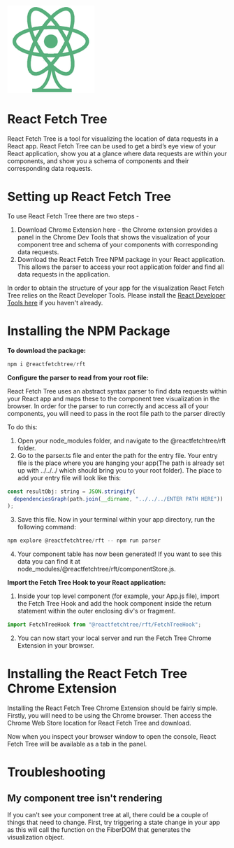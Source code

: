 <img src="./FetchTreeChromeExt/src/assets/Logo.png" width="200" height="200" style="text-align: center" />

# React Fetch Tree

React Fetch Tree is a tool for visualizing the location of data requests in a React app. React Fetch Tree can be used to get a bird’s eye view of your React application, show you at a glance where data requests are within your components, and show you a schema of components and their corresponding data requests.

# Setting up React Fetch Tree

To use React Fetch Tree there are two steps -

1. Download Chrome Extension here - the Chrome extension provides a panel in the Chrome Dev Tools that shows the visualization of your component tree and schema of your components with corresponding data requests.
2. Download the React Fetch Tree NPM package in your React application. This allows the parser to access your root application folder and find all data requests in the application.

In order to obtain the structure of your app for the visualization React Fetch Tree relies on the React Developer Tools. Please install the [React Developer Tools here](https://chrome.google.com/webstore/detail/react-developer-tools/fmkadmapgofadopljbjfkapdkoienihi?hl=en) if you haven't already.

# Installing the NPM Package

**To download the package:**

```javascript
npm i @reactfetchtree/rft
```

**Configure the parser to read from your root file:**

React Fetch Tree uses an abstract syntax parser to find data requests within your React app and maps these to the component tree visualization in the browser. In order for the parser to run correctly and access all of your components, you will need to pass in the root file path to the parser directly

To do this:
1. Open your node_modules folder, and navigate to the @reactfetchtree/rft folder.
2. Go to the parser.ts file and enter the path for the entry file. Your entry file is the place where you are hanging your app(The path is already set up with ../../../ which should bring you to your root folder).
The place to add your entry file will look like this:
```javascript
const resultObj: string = JSON.stringify(
  dependenciesGraph(path.join(__dirname, "../../../ENTER PATH HERE"))
);
```
3. Save this file. Now in your terminal within your app directory, run the following command:
```javascript
npm explore @reactfetchtree/rft -- npm run parser
```
4. Your component table has now been generated! If you want to see this data you can find it at node_modules/@reactfetchtree/rft/componentStore.js. 


**Import the Fetch Tree Hook to your React application:**

1. Inside your top level component (for example, your App.js file), import the Fetch Tree Hook and add the hook component inside the return statement within the outer enclosing div's or fragment.
```javascript
import FetchTreeHook from "@reactfetchtree/rft/FetchTreeHook";
```
2. You can now start your local server and run the Fetch Tree Chrome Extension in your browser.

# Installing the React Fetch Tree Chrome Extension

Installing the React Fetch Tree Chrome Extension should be fairly simple. Firstly, you will need to be using the Chrome browser. Then access the Chrome Web Store location for React Fetch Tree and download.

Now when you inspect your browser window to open the console, React Fetch Tree will be available as a tab in the panel.

# Troubleshooting
## My component tree isn't rendering

If you can't see your component tree at all, there could be a couple of things that need to change. First, try triggering a state change in your app as this will call the function on the FiberDOM that generates the visualization object.

